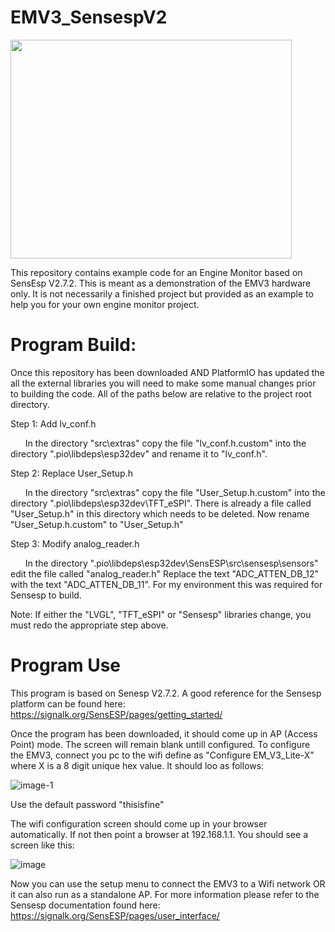 # EMV3_SensespV2
<img src="https://github.com/user-attachments/assets/8523d30d-3f78-414c-9345-2c325a261c58" width="450" height="350">


This repository contains example code for an Engine Monitor based on SensEsp V2.7.2. This is meant as a demonstration of the EMV3 hardware only.
It is not necessarily a finished project but provided as an example to help you for your own engine monitor project. 

# Program Build:
Once this repository has been downloaded AND PlatformIO has updated the all the external libraries 
you will need to make some manual changes prior to building the code. All of the paths below are relative to the project root directory.

Step 1: Add lv_conf.h 

&nbsp;&nbsp;&nbsp;&nbsp;&nbsp;&nbsp;In the directory "src\extras" copy the file "lv_conf.h.custom" into the directory ".pio\libdeps\esp32dev" and rename it to "lv_conf.h". 


Step 2: Replace User_Setup.h

&nbsp;&nbsp;&nbsp;&nbsp;&nbsp;&nbsp;In the directory "src\extras" copy the file "User_Setup.h.custom" into the directory ".pio\libdeps\esp32dev\TFT_eSPI". There is already a file called "User_Setup.h" in this directory which needs to be deleted. Now rename "User_Setup.h.custom" to "User_Setup.h"


Step 3: Modify analog_reader.h

&nbsp;&nbsp;&nbsp;&nbsp;&nbsp;&nbsp;In the directory ".pio\libdeps\esp32dev\SensESP\src\sensesp\sensors" edit the file called "analog_reader.h" Replace the text "ADC_ATTEN_DB_12" with the text "ADC_ATTEN_DB_11". For my environment this was required for Sensesp to build. 


Note: If either the "LVGL", "TFT_eSPI" or "Sensesp" libraries change, you must redo the appropriate step above. 

# Program Use

This program is based on Senesp V2.7.2. A good reference for the Sensesp platform can be found here: https://signalk.org/SensESP/pages/getting_started/

Once the program has been downloaded, it should come up in AP (Access Point) mode. The screen will remain blank untill configured.
To configure the EMV3, connect you pc to the wifi define as "Configure EM_V3_Lite-X" where X is a 8 digit unique hex value. It should loo as follows:

![image-1](https://github.com/user-attachments/assets/f36207d7-4143-4799-9c55-b2eca204a633)

Use the default password "thisisfine"

The wifi configuration screen should come up in your browser automatically. If not then point a browser at 192.168.1.1.
You should see a screen like this:

![image](https://github.com/user-attachments/assets/59518381-cc77-460b-b139-a15bf02dd238)

Now you can use the setup menu to connect the EMV3 to a Wifi network OR it can also run as a standalone AP. For more information please refer to the
Sensesp documentation found here: https://signalk.org/SensESP/pages/user_interface/
